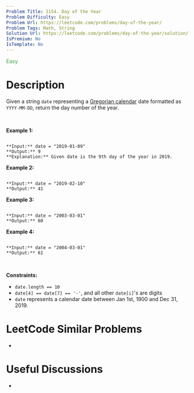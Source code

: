```yaml
---
Problem Title: 1154. Day of the Year
Problem Difficulty: Easy
Problem Url: https://leetcode.com/problems/day-of-the-year/
Problem Tags: Math, String
Solution Url: https://leetcode.com/problems/day-of-the-year/solution/
IsPremium: No
IsTemplate: No
---
```


<span style="color: rgb(67, 160, 71);">Easy</span>

# Description

Given a string `date` representing a [Gregorian calendar](https://en.wikipedia.org/wiki/Gregorian_calendar) date formatted as `YYYY-MM-DD`, return the day number of the year.


 


**Example 1:**



```

**Input:** date = "2019-01-09"
**Output:** 9
**Explanation:** Given date is the 9th day of the year in 2019.

```

**Example 2:**



```

**Input:** date = "2019-02-10"
**Output:** 41

```

**Example 3:**



```

**Input:** date = "2003-03-01"
**Output:** 60

```

**Example 4:**



```

**Input:** date = "2004-03-01"
**Output:** 61

```

 


**Constraints:**


* `date.length == 10`
* `date[4] == date[7] == '-'`, and all other `date[i]`'s are digits
* `date` represents a calendar date between Jan 1st, 1900 and Dec 31, 2019.




# LeetCode Similar Problems

- []()

# Useful Discussions

- []()
